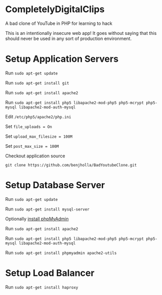 # CompletelyDigitalClips
A bad clone of YouTube in PHP for learning to hack

This is an intentionally insecure web app!  It goes without saying that this should never be used in any sort of production environment.

# Setup Application Servers

Run `sudo apt-get update`

Run `sudo apt-get install git`

Run `sudo apt-get install apache2`

Run `sudo apt-get install php5 libapache2-mod-php5 php5-mcrypt php5-mysql libapache2-mod-auth-mysql`

Edit `/etc/php5/apache2/php.ini`

Set `file_uploads = On`

Set `upload_max_filesize = 100M`

Set `post_max_size = 100M`

Checkout application source

`git clone https://github.com/benjholla/BadYoutubeClone.git`

# Setup Database Server

Run `sudo apt-get update`

Run `sudo apt-get install mysql-server`

Optionally [install phpMyAdmin](https://www.digitalocean.com/community/tutorials/how-to-install-and-secure-phpmyadmin-on-ubuntu-12-04)

Run `sudo apt-get install apache2`

Run `sudo apt-get install php5 libapache2-mod-php5 php5-mcrypt php5-mysql libapache2-mod-auth-mysql`

Run `sudo apt-get install phpmyadmin apache2-utils`

# Setup Load Balancer

Run `sudo apt-get install haproxy`
